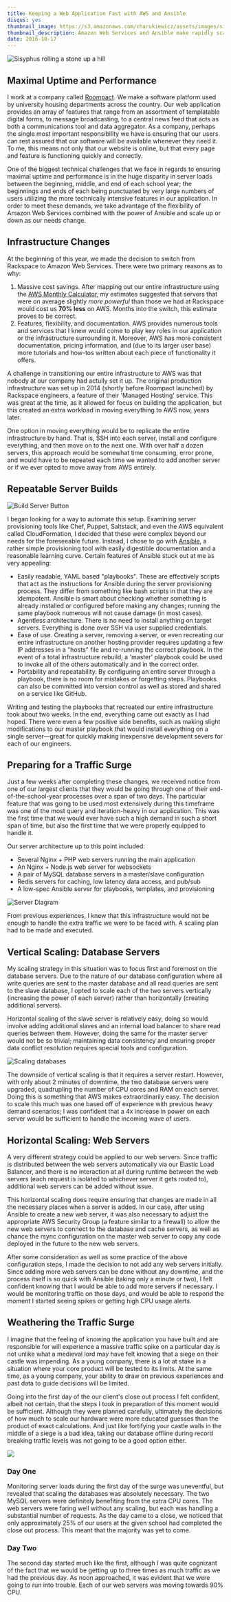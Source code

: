 ```yaml
---
title: Keeping a Web Application Fast with AWS and Ansible
disqus: yes
thumbnail_image: https://s3.amazonaws.com/charukiewicz/assets/images/sisyphus-thumbnail.png
thumbnail_description: Amazon Web Services and Ansible make rapidly scaling up or down in order to meet web traffic demands easy and inexpensive.
date: 2016-10-17
---
```


<img src="https://s3.amazonaws.com/charukiewicz/assets/images/sisyphus-embedded.png" alt="Sisyphus rolling a stone up a hill" title="'One must imagine Sisyphus happy.' —Albert Camus, The Myth of Sisyphus, 1942">

## Maximal Uptime and Performance

I work at a company called [Roompact](https://roompact.com).  We make a software platform used by university housing departments across the country.  Our web application provides an array of features that range from an assortment of templatable digital forms, to message broadcasting, to a central news feed that acts as both a communications tool and data aggregator.  As a company, perhaps the single most important responsibility we have is ensuring that our users can rest assured that our software will be available whenever they need it.  To me, this means not only that our website is online, but that every page and feature is functioning quickly and correctly.

One of the biggest technical challenges that we face in regards to ensuring maximal uptime and performance is in the huge disparity in server loads between the beginning, middle, and end of each school year; the beginnings and ends of each being punctuated by very large numbers of users utilizing the more technically intensive features in our application.  In order to meet these demands, we take advantage of the flexibility of Amazon Web Services combined with the power of Ansible and scale up or down as our needs change.

## Infrastructure Changes

At the beginning of this year, we made the decision to switch from Rackspace to Amazon Web Services.  There were two primary reasons as to why:

1) Massive cost savings.  After mapping out our entire infrastructure using the [AWS Monthly Calculator](https://calculator.s3.amazonaws.com/index.html), my estimates suggested that servers that were on average slightly *more powerful* than those we had at Rackspace would cost us **70% less** on AWS.  Months into the switch, this estimate proves to be correct.
2) Features, flexibility, and documentation.  AWS provides numerous tools and services that I knew would come to play key roles in our application or the infrastructure surrounding it.  Moreover, AWS has more consistent documentation, pricing information, and (due to its larger user base) more tutorials and how-tos written about each piece of functionality it offers.

A challenge in transitioning our entire infrastructure to AWS was that nobody at our company had actully set it up.  The original production infrastructure was set up in 2014 (shortly before Roompact launched) by Rackspace engineers, a feature of their 'Managed Hosting' service.  This was great at the time, as it allowed for focus on building the application, but this created an extra workload in moving everything to AWS now, years later.

One option in moving everything would be to replicate the entire infrastructure by hand.  That is, SSH into each server, install and configure everything, and then move on to the next one.  With over half a dozen servers, this approach would be somewhat time consuming, error prone, and would have to be repeated each time we wanted to add another server or if we ever opted to move away from AWS entirely.

## Repeatable Server Builds

<div class="body-img">
<img src="https://s3.amazonaws.com/charukiewicz/assets/images/build-server-button.png" alt="Build Server Button">
</div>

I began looking for a way to automate this setup.  Examining server provisioning tools like Chef, Puppet, Saltstack, and even the AWS equivalent called CloudFormation, I decided that these were complex beyond our needs for the foreseeable future.  Instead, I chose to go with [Ansible](https://www.ansible.com/), a rather simple provisioning tool with easily digestible documentation and a reasonable learning curve.  Certain features of Ansible stuck out at me as very appealing:

* Easily readable, YAML based "playbooks". These are effectively scripts that act as the instructions for Ansible during the server provisioning process.  They differ from something like bash scripts in that they are idempotent.  Ansible is smart about checking whether something is already installed or configured before making any changes; running the same playbook numerous will not cause damage (in most cases).
* Agentless architecture.  There is no need to install anything on target servers.  Everything is done over SSH via user supplied credentials.
* Ease of use.  Creating a server, removing a server, or even recreating our entire infrastructure on another hosting provider requires updating a few IP addresses in a "hosts" file and re-running the correct playbook.  In the event of a total infrastructure rebuild, a 'master' playbook could be used to invoke all of the others automatically and in the correct order.
* Portability and repeatability.  By configuring an entire server through a playbook, there is no room for mistakes or forgetting steps.  Playbooks can also be committed into version control as well as stored and shared on a service like GitHub.

Writing and testing the playbooks that recreated our entire infrastructure took about two weeks.  In the end, everything came out exactly as I had hoped.  There were even a few positive side benefits, such as making slight modifications to our master playbook that would install everything on a single server—great for quickly making inexpensive development severs for each of our engineers.

## Preparing for a Traffic Surge

Just a few weeks after completing these changes, we received notice from one of our largest clients that they would be going through one of their end-of-the-school-year processes over a span of two days.  The particular feature that was going to be used most extensively during this timeframe was one of the most query and iteration-heavy in our application.  This was the first time that we would ever have such a high demand in such a short span of time, but also the first time that we were properly equipped to handle it.

Our server architecture up to this point included:

* Several Nginx + PHP web servers running the main application
* An Nginx + Node.js web server for websockets
* A pair of MySQL database servers in a master/slave configuration
* Redis servers for caching, low latency data access, and pub/sub
* A low-spec Ansible server for playbooks, templates, and provisioning

<div class="body-img">
<img src="https://s3.amazonaws.com/charukiewicz/assets/images/ansible-flowchart.png" alt="Server Diagram">
</div>

From previous experiences, I knew that this infrastructure would not be enough to handle the extra traffic we were to be faced with.  A scaling plan had to be made and executed.

## Vertical Scaling: Database Servers

My scaling strategy in this situation was to focus first and foremost on the database servers.  Due to the nature of our database configuration where all write queries are sent to the master database and all read queries are sent to the slave database, I opted to scale each of the two servers vertically (increasing the power of each server) rather than horizontally (creating additional servers).

Horizontal scaling of the slave server is relatively easy, doing so would involve adding additional slaves and an internal load balancer to share read queries between them.  However, doing the same for the master server would not be so trivial; maintaining data consistency and ensuring proper data conflict resolution requires special tools and configuration.

<div class="body-img">
<img src="https://s3.amazonaws.com/charukiewicz/assets/images/db-scale-up.png" alt="Scaling databases" title="It's easy to see how after a certain height, it just makes more sense to add another stack.">
</div>

The downside of vertical scaling is that it requires a server restart.  However, with only about 2 minutes of downtime, the two database servers were upgraded, quadrupling the number of CPU cores and RAM on each server.  Doing this is something that AWS makes extraordinarily easy.  The decision to scale this much was one based off of experience with previous heavy demand scenarios; I was confident that a 4x increase in power on each server would be sufficient to handle the incoming wave of users.

## Horizontal Scaling: Web Servers

A very different strategy could be applied to our web servers.  Since traffic is distributed between the web servers automatically via our Elastic Load Balancer, and there is no interaction at all during runtime between the web servers (each request is isolated to whichever server it gets routed to), additional web servers can be added without issue.

This horizontal scaling does require ensuring that changes are made in all the necessary places when a server is added.  In our case, after using Ansible to create a new web server, it was also necessary to adjust the appropriate AWS Security Group (a feature similar to a firewall) to allow the new web servers to connect to the database and cache servers, as well as chance the rsync configuration on the master web server to copy any code deployed in the future to the new web servers.

After some consideration as well as some practice of the above configuration steps, I made the decision to not add any web servers initially.  Since adding more web servers can be done without any downtime, and the process itself is so quick with Ansible (taking only a minute or two), I felt confident knowing that I would be able to add more servers if necessary.  I would be monitoring traffic on those days, and would be able to respond the moment I started seeing spikes or getting high CPU usage alerts.

## Weathering the Traffic Surge

I imagine that the feeling of knowing the application you have built and are responsible for will experience a massive traffic spike on a particular day is not unlike what a medieval lord may have felt knowing that a siege on their castle was impending.  As a young company, there is a lot at stake in a situation where your core product will be tested to its limits.  At the same time, as a young company, your ability to draw on previous experiences and past data to guide decisions will be limited.

Going into the first day of the our client's close out process I felt confident, albeit not certain, that the steps I took in preparation of this moment would be sufficient.  Although they were planned carefully, ultimately the decisions of how much to scale our hardware were more educated guesses than the product of exact calculations.  And just like fortifying your castle walls in the middle of a siege is a bad idea, taking our database offline during record breaking traffic levels was not going to be a good option either.

![](https://s3.amazonaws.com/charukiewicz/assets/images/ga-spike-nrw.png)

### Day One

Monitoring server loads during the first day of the surge was uneventful, but revealed that scaling the databases was absolutely necessary.  The two MySQL servers were definitely benefiting from the extra CPU cores.  The web servers were faring well without any scaling, but each was handling a substantial number of requests.  As the day came to a close, we noticed that only approximately 25% of our users at the given school had completed the close out process.  This meant that the majority was yet to come.

### Day Two

The second day started much like the first, although I was quite cognizant of the fact that we would be getting up to three times as much traffic as we had the previous day.  As noon approached, it was evident that we were going to run into trouble.  Each of our web servers was moving towards 90% CPU.
